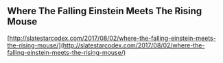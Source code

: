 ## Where The Falling Einstein Meets The Rising Mouse
  
  [http://slatestarcodex.com/2017/08/02/where-the-falling-einstein-meets-the-rising-mouse/](http://slatestarcodex.com/2017/08/02/where-the-falling-einstein-meets-the-rising-mouse/)